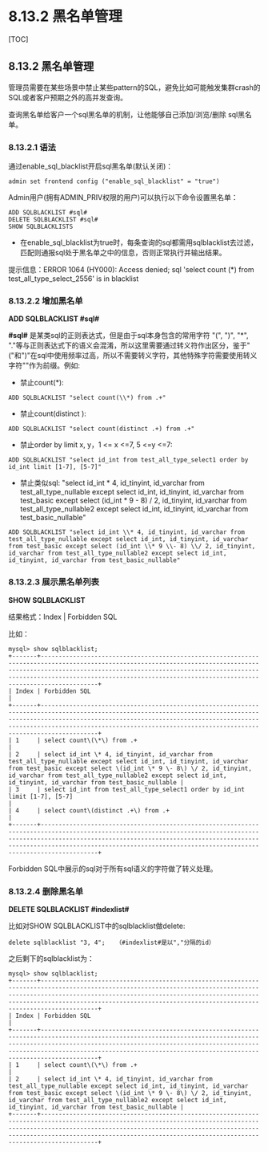 # 8.13.2 黑名单管理

\[TOC\]

## 8.13.2 黑名单管理

管理员需要在某些场景中禁止某些pattern的SQL，避免比如可能触发集群crash的SQL或者客户预期之外的高并发查询。

查询黑名单给客户一个sql黑名单的机制，让他能够自己添加/浏览/删除 sql黑名单。   


### 8.13.2.1 语法

通过enable\_sql\_blacklist开启sql黑名单\(默认关闭\)：

```text
admin set frontend config ("enable_sql_blacklist" = "true")
```

Admin用户\(拥有ADMIN\_PRIV权限的用户\)可以执行以下命令设置黑名单：

```text
ADD SQLBLACKLIST #sql# 
DELETE SQLBLACKLIST #sql# 
SHOW SQLBLACKLISTS
```

* 在enable\_sql\_blacklist为true时，每条查询的sql都需用sqlblacklist去过滤，匹配则通报sql处于黑名单之中的信息，否则正常执行并输出结果。

提示信息：ERROR 1064 \(HY000\): Access denied; sql 'select count \(\*\) from test\_all\_type\_select\_2556' is in blacklist

### 8.13.2.2 增加黑名单

**ADD SQLBLACKLIST \#sql\#**

**\#sql\#** 是某类sql的正则表达式，但是由于sql本身包含的常用字符 "\(", "\)", "\*", "."等与正则表达式下的语义会混淆，所以这里需要通过转义符作出区分，鉴于"\("和"\)"在sql中使用频率过高，所以不需要转义字符，其他特殊字符需要使用转义字符"\"作为前缀。例如:

* 禁止count\(\*\):

```text
ADD SQLBLACKLIST "select count(\\*) from .+"
```

* 禁止count\(distinct \):

```text
ADD SQLBLACKLIST "select count(distinct .+) from .+"
```

* 禁止order by limit x, y，1 &lt;= x &lt;=7, 5 &lt;=y &lt;=7:

```text
ADD SQLBLACKLIST "select id_int from test_all_type_select1 order by id_int limit [1-7], [5-7]"
```

* 禁止类似sql: "select id\_int \* 4, id\_tinyint, id\_varchar from test\_all\_type\_nullable except select id\_int, id\_tinyint, id\_varchar from test\_basic except select \(id\_int \* 9 - 8\) / 2, id\_tinyint, id\_varchar from test\_all\_type\_nullable2 except select id\_int, id\_tinyint, id\_varchar from test\_basic\_nullable"

```text
ADD SQLBLACKLIST "select id_int \\* 4, id_tinyint, id_varchar from test_all_type_nullable except select id_int, id_tinyint, id_varchar from test_basic except select (id_int \\* 9 \\- 8) \\/ 2, id_tinyint, id_varchar from test_all_type_nullable2 except select id_int, id_tinyint, id_varchar from test_basic_nullable"
```

### 8.13.2.3 展示黑名单列表

**SHOW SQLBLACKLIST**

结果格式：Index \| Forbidden SQL

比如：

```text
mysql> show sqlblacklist;
+-------+--------------------------------------------------------------------------------------------------------------------------------------------------------------------------------------------------------------------------------------------------------------------------------------------------------+
| Index | Forbidden SQL                                                                                                                                                                                                                                                                                          |
+-------+--------------------------------------------------------------------------------------------------------------------------------------------------------------------------------------------------------------------------------------------------------------------------------------------------------+
| 1     | select count\(\*\) from .+                                                                                                                                                                                                                                                                             |
| 2     | select id_int \* 4, id_tinyint, id_varchar from test_all_type_nullable except select id_int, id_tinyint, id_varchar from test_basic except select \(id_int \* 9 \- 8\) \/ 2, id_tinyint, id_varchar from test_all_type_nullable2 except select id_int, id_tinyint, id_varchar from test_basic_nullable |
| 3     | select id_int from test_all_type_select1 order by id_int limit [1-7], [5-7]                                                                                                                                                                                                                            |
| 4     | select count\(distinct .+\) from .+                                                                                                                                                                                                                                                                    |
+-------+--------------------------------------------------------------------------------------------------------------------------------------------------------------------------------------------------------------------------------------------------------------------------------------------------------+
```

Forbidden SQL中展示的sql对于所有sql语义的字符做了转义处理。   


### 8.13.2.4 删除黑名单

**DELETE SQLBLACKLIST \#indexlist\#**

比如对SHOW SQLBLACKLIST中的sqlblacklist做delete:

```text
delete sqlblacklist "3, 4";   （#indexlist#是以","分隔的id）
```

之后剩下的sqlblacklist为：

```text
mysql> show sqlblacklist;
+-------+--------------------------------------------------------------------------------------------------------------------------------------------------------------------------------------------------------------------------------------------------------------------------------------------------------+
| Index | Forbidden SQL                                                                                                                                                                                                                                                                                          |
+-------+--------------------------------------------------------------------------------------------------------------------------------------------------------------------------------------------------------------------------------------------------------------------------------------------------------+
| 1     | select count\(\*\) from .+                                                                                                                                                                                                                                                                             |
| 2     | select id_int \* 4, id_tinyint, id_varchar from test_all_type_nullable except select id_int, id_tinyint, id_varchar from test_basic except select \(id_int \* 9 \- 8\) \/ 2, id_tinyint, id_varchar from test_all_type_nullable2 except select id_int, id_tinyint, id_varchar from test_basic_nullable |
+-------+--------------------------------------------------------------------------------------------------------------------------------------------------------------------------------------------------------------------------------------------------------------------------------------------------------+
```

